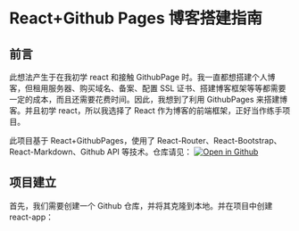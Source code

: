 # React+Github Pages 博客搭建指南

## 前言

此想法产生于在我初学 react 和接触 GithubPage 时。我一直都想搭建个人博客，但租用服务器、购买域名、备案、配置 SSL 证书、搭建博客框架等等都需要一定的成本，而且还需要花费时间。因此，我想到了利用 GithubPages 来搭建博客。并且初学 react，所以我选择了 React 作为博客的前端框架，正好当作练手项目。

此项目基于 React+GithubPages，使用了 React-Router、React-Bootstrap、React-Markdown、Github API 等技术。仓库请见：
[![Open in Github](https://img.shields.io/badge/GitHub-Repo-blue.svg)][Github]

## 项目建立

首先，我们需要创建一个 Github 仓库，并将其克隆到本地。并在项目中创建 react-app：

[Github]: https://github.com/lava-chen/blog
